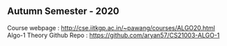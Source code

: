 ## Autumn Semester - 2020

Course webpage : http://cse.iitkgp.ac.in/~pawang/courses/ALGO20.html  
Algo-1 Theory Github Repo : https://github.com/aryan57/CS21003-ALGO-1
